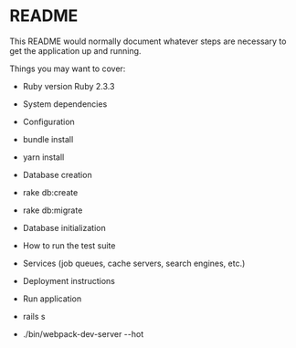 # README

This README would normally document whatever steps are necessary to get the
application up and running.

Things you may want to cover:

* Ruby version
Ruby 2.3.3

* System dependencies

* Configuration

- bundle install

- yarn install

* Database creation

- rake db:create

- rake db:migrate

* Database initialization

* How to run the test suite

* Services (job queues, cache servers, search engines, etc.)

* Deployment instructions

* Run application

- rails s

- ./bin/webpack-dev-server --hot
